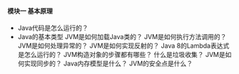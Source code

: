 #### 模块一 基本原理
+ Java代码是怎么运行的？
+ Java的基本类型
JVM是如何加载Java类的？
JVM是如何执行方法调用的？
JVM是如何处理异常的？
JVM是如何实现反射的？
Java 8的Lambda表达式是怎么运行的？
JVM构造对象的步骤都有哪些？
什么是垃圾收集？
JVM是如何实现同步的？
Java内存模型是什么？
JVM的安全点是什么？
